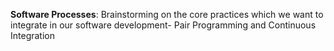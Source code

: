 **Software Processes**: 
Brainstorming on the core practices which we want to integrate in our software development- Pair Programming and Continuous Integration
